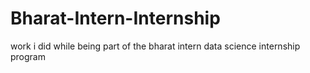 # Bharat-Intern-Internship
work i did while being part of the bharat intern data science internship program
